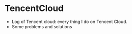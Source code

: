 # TencentCloud
- Log of Tencent cloud: every thing I do on Tencent Cloud.
- Some problems and solutions
